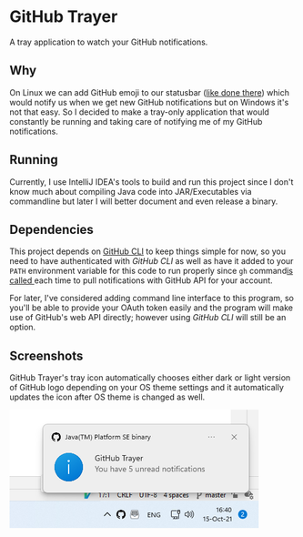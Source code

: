 # GitHub Trayer

A tray application to watch your GitHub notifications.

## Why

On Linux we can add GitHub emoji to our statusbar ([like done there](https://github.com/dakyskye/dotfiles))
which would notify us when we get new GitHub notifications but on Windows it's not that easy. So I decided
to make a tray-only application that would constantly be running and taking care of notifying me of my
GitHub notifications.

## Running

Currently, I use IntelliJ IDEA's tools to build and run this project since I don't know much about compiling
Java code into JAR/Executables via commandline but later I will better document and even release a binary.

## Dependencies

This project depends on [GitHub CLI](https://cli.github.com/) to keep things simple for now, so you need
to have authenticated with *GitHub CLI* as well as have it added to your `PATH` environment variable for
this code to run properly since `gh` command[is called ](https://github.com/dakyskye/GitHub-Trayer/blob/master/src/main/java/com/github/dakyskye/github_trayer/App.java#L50)
each time to pull notifications with GitHub API for your account.

For later, I've considered adding command line interface to this program, so you'll be able to provide
your OAuth token easily and the program will make use of GitHub's web API directly; however using
*GitHub CLI* will still be an option.

## Screenshots

GitHub Trayer's tray icon automatically chooses either dark or light version of GitHub logo depending on
your OS theme settings and it automatically updates the icon after OS theme is changed as well.

![example](./screenshot.png)